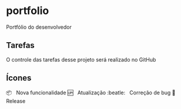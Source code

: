 # portfolio
Portfólio do desenvolvedor

## Tarefas

O controle das tarefas desse projeto será realizado no GitHub

## Ícones

:package: &nbsp; Nova funcionalidade
:up: &nbsp; Atualização
:beatle: &nbsp; Correção de bug
:checkered_flag: &nbsp; Release
